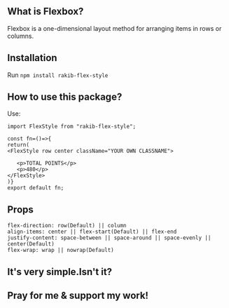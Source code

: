 ## What is Flexbox?

Flexbox is a one-dimensional layout method for arranging items in rows or columns.

## Installation

Run `npm install rakib-flex-style`

## How to use this package?

Use:

```
import FlexStyle from "rakib-flex-style";

const fn=()=>{
return(
<FlexStyle row center className="YOUR OWN CLASSNAME">

   <p>TOTAL POINTS</p>
   <p>480</p>
</FlexStyle>
)}
export default fn;
```

## Props

```
flex-direction: row(Default) || column
align-items: center || flex-start(Default) || flex-end
justify-content: space-between || space-around || space-evenly || center(Default)
flex-wrap: wrap || nowrap(Default)
```

## It's very simple.Isn't it?

## Pray for me & support my work!
